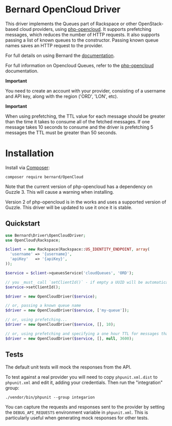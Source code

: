 # Bernard OpenCloud Driver

This driver implements the Queues part of Rackspace or other OpenStack-based cloud providers, using 
[php-opencloud](https://github.com/rackspace/php-opencloud). It supports prefetching messages, which reduces the number 
of HTTP requests. It also supports passing a list of known queues to the constructor. Passing known queue names saves an HTTP 
request to the provider.

For full details on using Bernard the [documentation](http://bernard.readthedocs.io).

For full information on Opencloud Queues, refer to the [php-opencloud](http://docs.php-opencloud.com/en/latest/services/queues/index.html)
documentation.

**Important**

You need to create an account with your provider, consisting of a username and API key, along with the region 
('ORD', 'LON', etc).

**Important**

When using prefetching, the TTL value for each message should be greater than the time it takes to consume all of 
the fetched messages. If one message takes 10 seconds to consume and the driver is prefetching 5 messages the TTL must 
be greater than 50 seconds.


# Installation

Install via [Composer](https://getcomposer.org):

```
composer require bernard/OpenCloud
```

Note that the current version of php-opencloud has a dependency on Guzzle 3. This will cause a warning when installing.

Version 2 of php-opencloud is in the works and uses a supported version of Guzzle. This driver will be updated to use it 
once it is stable.

## Quickstart

```php
use Bernard\Driver\OpenCloudDriver;
use OpenCloud\Rackspace;

$client = new Rackspace(Rackspace::US_IDENTITY_ENDPOINT, array(
  'username' => '{username}',
  'apiKey'   => '{apiKey}',
));

$service = $client->queuesService('cloudQueues', 'ORD');

// you _must_ call `setClientId()` - if empty a UUID will be automatically generated
$service->setClientId();

$driver = new OpenCloudDriver($service);

// or, passing a known queue name
$driver = new OpenCloudDriver($service, ['my-queue']);

// or, using prefetching...
$driver = new OpenCloudDriver($service, [], 10);

// or, using prefetching and specifying a one hour TTL for messages that will be created / claimed
$driver = new OpenCloudDriver($service, [], null, 3600);
```

## Tests

The default unit tests will mock the responses from the API.

To test against a real provider you will need to copy `phpunit.xml.dist` to `phpunit.xml` and edit it, adding your 
credentials. Then run the "integration" group:

```
./vendor/bin/phpunit --group integarion
```

You can capture the requests and responses sent to the provider by setting the `DEBUG_API_REQUESTS` environment variable
in `phpunit.xml`. This is particularly useful when generating mock responses for other tests.
